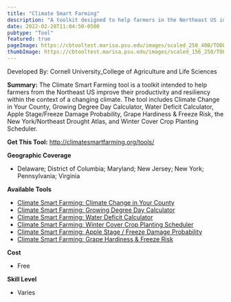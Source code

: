 ```yaml
---
title: "Climate Smart Farming"
description: "A toolkit designed to help farmers in the Northeast US improve their productivity and resiliency in the face climate change"
date: 2022-02-28T11:04:50-0500
pubtype: "Tool"
featured: true
pageImage: https://cbtooltest.marisa.psu.edu/images/scaled_250_400/TOOLID_39.0_ScreenCapture-1.png
thumbImage: https://cbtooltest.marisa.psu.edu/images/scaled_156_250/TOOLID_39.0_ScreenCapture-1.png
---
```

Developed By: Cornell University_College of Agriculture and Life Sciences

**Summary:** The Climate Smart Farming tool is a toolkit intended to help farmers from the Northeast US  improve their productivity and resiliency within the context of a changing climate. The tool includes Climate Change in Your County, Growing Degree Day Calculator, Water Deficit Calculator, Apple Stage/Freeze Damage Probability, Grape Hardiness & Freeze Risk, the New York/Northeast Drought Atlas, and Winter Cover Crop Planting Scheduler.

__**Get This Tool:**__ http://climatesmartfarming.org/tools/

__**Geographic Coverage**__
- Delaware; District of Columbia; Maryland; New Jersey; New York; Pennsylvania; Virginia

__**Available Tools**__
-  [Climate Smart Farming: Climate Change in Your County](https://cbtooltest.marisa.psu.edu/collection/page-tool39.1)
-  [Climate Smart Farming: Growing Degree Day Calculator](https://cbtooltest.marisa.psu.edu/collection/page-tool39.2)
-  [Climate Smart Farming: Water Deficit Calculator](https://cbtooltest.marisa.psu.edu/collection/page-tool39.3)
-  [Climate Smart Farming: Winter Cover Crop Planting Scheduler](https://cbtooltest.marisa.psu.edu/collection/page-tool39.4)
-  [Climate Smart Farming: Apple Stage / Freeze Damage Probability](https://cbtooltest.marisa.psu.edu/collection/page-tool39.5)
-  [Climate Smart Farming: Grape Hardiness & Freeze Risk](https://cbtooltest.marisa.psu.edu/collection/page-tool39.6)

__**Cost**__
- Free

__**Skill Level**__
- Varies
